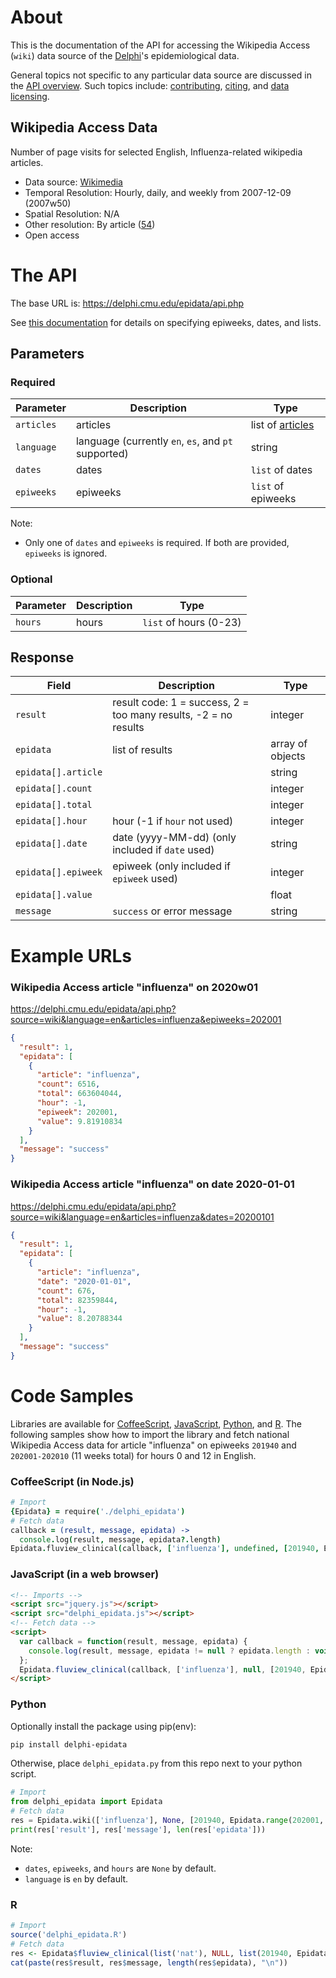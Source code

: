 # About

This is the documentation of the API for accessing the Wikipedia Access (`wiki`) data source of
the [Delphi](https://delphi.cmu.edu/)'s epidemiological data.

General topics not specific to any particular data source are discussed in the
[API overview](README.md). Such topics include:
[contributing](README.md#contributing), [citing](README.md#citing), and
[data licensing](README.md#data-licensing).

## Wikipedia Access Data

Number of page visits for selected English, Influenza-related wikipedia articles.
 - Data source: [Wikimedia](https://dumps.wikimedia.org/other/pagecounts-raw/)
 - Temporal Resolution: Hourly, daily, and weekly from 2007-12-09 (2007w50)
 - Spatial Resolution: N/A
 - Other resolution: By article ([54](../../labels/articles.txt))
 - Open access

# The API

The base URL is: https://delphi.cmu.edu/epidata/api.php

See [this documentation](README.md) for details on specifying epiweeks, dates, and lists.

## Parameters

### Required

| Parameter | Description | Type |
| --- | --- | --- |
| `articles` | articles | list of [articles](../../labels/articles.md) |
| `language` | language (currently `en`, `es`, and `pt` supported) | string |
| `dates` | dates | `list` of dates |
| `epiweeks` | epiweeks | `list` of epiweeks |

Note:
- Only one of `dates` and `epiweeks` is required. If both are provided, `epiweeks` is ignored.

### Optional

| Parameter | Description | Type |
| --- | --- | --- |
| `hours` | hours | `list` of hours (0-23) |

## Response

| Field | Description | Type |
| --- | --- | --- |
| `result` | result code: 1 = success, 2 = too many results, -2 = no results | integer |
| `epidata` | list of results | array of objects |
| `epidata[].article` | | string |
| `epidata[].count` | | integer |
| `epidata[].total` | | integer |
| `epidata[].hour` | hour (-1 if `hour` not used) | integer |
| `epidata[].date` | date (yyyy-MM-dd) (only included if `date` used) | string |
| `epidata[].epiweek` | epiweek (only included if `epiweek` used) | integer |
| `epidata[].value` | | float |
| `message` | `success` or error message | string |

# Example URLs

### Wikipedia Access article "influenza" on 2020w01
https://delphi.cmu.edu/epidata/api.php?source=wiki&language=en&articles=influenza&epiweeks=202001

```json
{
  "result": 1,
  "epidata": [
    {
      "article": "influenza",
      "count": 6516,
      "total": 663604044,
      "hour": -1,
      "epiweek": 202001,
      "value": 9.81910834
    }
  ],
  "message": "success"
}
```

### Wikipedia Access article "influenza" on date 2020-01-01
https://delphi.cmu.edu/epidata/api.php?source=wiki&language=en&articles=influenza&dates=20200101

```json
{
  "result": 1,
  "epidata": [
    {
      "article": "influenza",
      "date": "2020-01-01",
      "count": 676,
      "total": 82359844,
      "hour": -1,
      "value": 8.20788344
    }
  ],
  "message": "success"
}
```

# Code Samples

Libraries are available for [CoffeeScript](../../src/client/delphi_epidata.coffee), [JavaScript](../../src/client/delphi_epidata.js), [Python](../../src/client/delphi_epidata.py), and [R](../../src/client/delphi_epidata.R).
The following samples show how to import the library and fetch national Wikipedia Access data for article "influenza" on
epiweeks `201940` and `202001-202010` (11 weeks total) for hours 0 and 12 in English.

<!-- TODO: check syntax for optional arguments -->

### CoffeeScript (in Node.js)

````coffeescript
# Import
{Epidata} = require('./delphi_epidata')
# Fetch data
callback = (result, message, epidata) ->
  console.log(result, message, epidata?.length)
Epidata.fluview_clinical(callback, ['influenza'], undefined, [201940, Epidata.range(202001, 202010)], [0, 12])
````

### JavaScript (in a web browser)

````html
<!-- Imports -->
<script src="jquery.js"></script>
<script src="delphi_epidata.js"></script>
<!-- Fetch data -->
<script>
  var callback = function(result, message, epidata) {
    console.log(result, message, epidata != null ? epidata.length : void 0);
  };
  Epidata.fluview_clinical(callback, ['influenza'], null, [201940, Epidata.range(202001, 202010)], [0, 12]);
</script>
````

### Python

Optionally install the package using pip(env):
````bash
pip install delphi-epidata
````

Otherwise, place `delphi_epidata.py` from this repo next to your python script.

````python
# Import
from delphi_epidata import Epidata
# Fetch data
res = Epidata.wiki(['influenza'], None, [201940, Epidata.range(202001, 202010)], [0, 12])
print(res['result'], res['message'], len(res['epidata']))
````

Note:
- `dates`, `epiweeks`, and `hours` are `None` by default.
- `language` is `en` by default.

### R

````R
# Import
source('delphi_epidata.R')
# Fetch data
res <- Epidata$fluview_clinical(list('nat'), NULL, list(201940, Epidata$range(202001, 202010)), list(0, 12), 'en')
cat(paste(res$result, res$message, length(res$epidata), "\n"))
````
